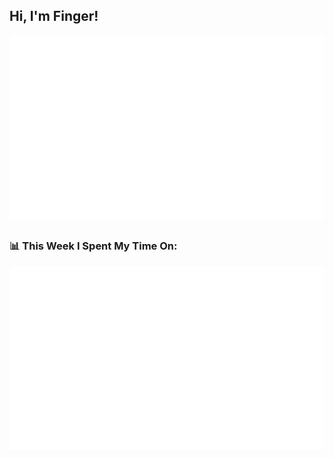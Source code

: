 <h2> Hi, I'm Finger!</h2>

<img align="right" src="https://raw.githubusercontent.com/spianmo/github-stats/master/generated/overview.svg#gh-light-mode-only">

<!-- <img align="right" height="160em" src="https://github-readme-stats-eight-theta.vercel.app/api/top-langs/?username=spianmo&layout=compact&langs_count=8&theme=algolia"/>	 -->
	
```go
package main

type Me struct {
	Name   string
	Job    string
	Code   string
	Skills string
}

func main() {
	me := &Me{
		Name:   "Finger",
		Job:    "Client-side Engineer",
		Code:   "Java and C++ and Others",
		Skills: "Android Security NLP ^o^",
	}
	_ = me
}
```


<h3>📊 This Week I Spent My Time On:</h3>
<img align='right' src="https://raw.githubusercontent.com/spianmo/github-stats/master/generated/languages.svg#gh-light-mode-only">

<!--START_SECTION:waka-->

```text
Java                   22 hrs 6 mins   ████████████████░░░░░░░░░   64.38 %
Kotlin                 5 hrs 10 mins   ███▓░░░░░░░░░░░░░░░░░░░░░   15.08 %
XML                    1 hr 40 mins    █▒░░░░░░░░░░░░░░░░░░░░░░░   04.87 %
Properties             47 mins         ▓░░░░░░░░░░░░░░░░░░░░░░░░   02.28 %
Groovy                 46 mins         ▓░░░░░░░░░░░░░░░░░░░░░░░░   02.24 %
Gradle                 43 mins         ▓░░░░░░░░░░░░░░░░░░░░░░░░   02.11 %
```

<!--END_SECTION:waka-->
